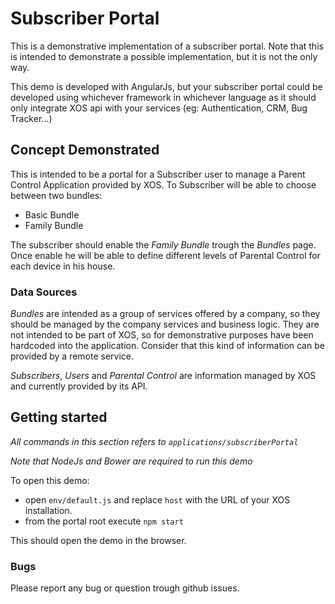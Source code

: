 # Subscriber Portal

This is a demonstrative implementation of a subscriber portal.
Note that this is intended to demonstrate a possible implementation, but it is not the only way.

This demo is developed with AngularJs, but your subscriber portal could be developed using whichever framework 
in whichever language as it should only integrate XOS api with your services (eg: Authentication, CRM, Bug Tracker...)
 
## Concept Demonstrated

This is intended to be a portal for a Subscriber user to manage a Parent Control Application provided by XOS.
To Subscriber will be able to choose between two bundles:
 - Basic Bundle
 - Family Bundle
 
The subscriber should enable the _Family Bundle_ trough the _Bundles_ page.
Once enable he will be able to define different levels of Parental Control for each device in his house.

### Data Sources

_Bundles_ are intended as a group of services offered by a company, so they should be managed by the company services and business logic.
They are not intended to be part of XOS, so for demonstrative purposes have been hardcoded into the application.
Consider that this kind of information can be provided by a remote service.

_Subscribers_, _Users_ and _Parental Control_ are information managed by XOS and currently provided by its API. 

## Getting started

_All commands in this section refers to `applications/subscriberPortal`_

_Note that NodeJs and Bower are required to run this demo_

To open this demo:

 - open `env/default.js` and replace `host` with the URL of your XOS installation.
 - from the portal root execute `npm start`

This should open the demo in the browser.

### Bugs

Please report any bug or question trough github issues.
